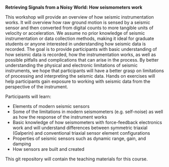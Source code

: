 **Retrieving Signals from a Noisy World: How seismometers work**

This workshop will provide an overview of how seismic instrumentation works. It will overview how raw ground motion is sensed by a seismic sensor and then converted from digital counts to more tangible units of velocity or acceleration. We assume no prior knowledge of seismic instrumentation or data collection methods, making it ideal for graduate students or anyone interested in understanding how seismic data is recorded. The goal is to provide participants with basic understanding of how seismic data is recorded, how the instrumentation works, as well as possible pitfalls and complications that can arise in the process. By better understanding the physical and electronic limitations of seismic instruments, we hope that participants will have a better grasp on limitations of processing and interpreting the seismic data. Hands on exercises will help participants gain exposure to working with seismic data from the perspective of the instrument. 

Participants will learn:
- Elements of modern seismic sensors
- Some of the limitations in modern seismometers (e.g. self-noise) as well as how the response of the instrument works
- Basic knowledge of how seismometers with force-feedback electronics work and will understand differences between symmetric triaxial (Galperin) and conventional triaxial sensor element configurations
- Properties of seismic sensors such as dynamic range, gain, and damping
- How sensors are built and created

This git repository will contain the teaching materials for this course.  
